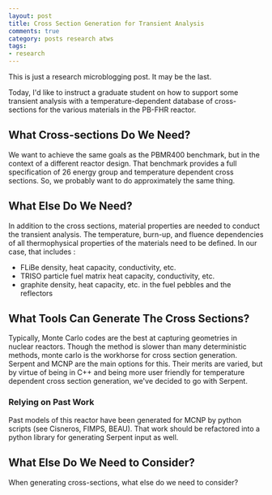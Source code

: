 ```yaml
---
layout: post
title: Cross Section Generation for Transient Analysis
comments: true
category: posts research atws
tags: 
- research 
---
```


This is just a research microblogging post. It may be the last. 

Today, I'd like to instruct a graduate student on how to support some transient 
analysis with a temperature-dependent database of cross-sections for the 
various materials in the PB-FHR reactor.

## What Cross-sections Do We Need?

We want to achieve the same goals as the PBMR400 benchmark, but in the context 
of a different reactor design. That benchmark provides a full specification of 
26 energy group and temperature dependent cross sections. So, we probably want 
to do approximately the same thing.

## What Else Do We Need?
In addition to the cross sections, material properties are needed to conduct 
the transient analysis. The temperature, burn-up, and fluence dependencies of 
all thermophysical properties of the materials need to be defined. In our case, 
that includes : 

- FLiBe density, heat capacity, conductivity, etc.
- TRISO particle fuel matrix heat capacity, conductivity, etc.
- graphite density, heat capacity, etc. in the fuel pebbles and the reflectors

## What Tools Can Generate The Cross Sections?

Typically, Monte Carlo codes are the best at capturing geometries in nuclear 
reactors. Though the method is slower than many deterministic methods, monte 
carlo is the workhorse for cross section generation. Serpent and MCNP are the 
main options for this. Their merits are varied, but by virtue of being in C++ 
and being more user friendly for temperature dependent cross section 
generation, we've decided to go with Serpent. 

### Relying on Past Work

Past models of this reactor have been generated for MCNP by python scripts (see 
Cisneros, FIMPS, BEAU).  That work should be refactored into a python library 
for generating Serpent input as well. 

## What Else Do We Need to Consider?

When generating cross-sections, what else do we need to consider?


